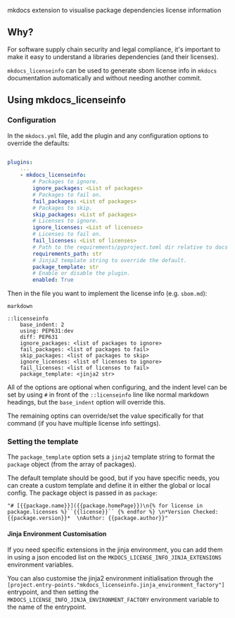 mkdocs extension to visualise package dependencies license information

## Why?
For software supply chain security and legal compliance, it's important to make it easy to understand a libraries dependencies (and their licenses).

``mkdocs_licenseinfo`` can be used to generate sbom license info in ``mkdocs`` documentation automatically and without needing another commit.

## Using mkdocs_licenseinfo

### Configuration

In the ``mkdocs.yml`` file, add the plugin and any configuration options to override the defaults:

```yaml

plugins:
    ...
    - mkdocs_licenseinfo:
        # Packages to ignore.
        ignore_packages: <List of packages>
        # Packages to fail on.
        fail_packages: <List of packages>
        # Packages to skip.
        skip_packages: <List of packages>
        # Licenses to ignore.
        ignore_licenses: <List of licenses>
        # Licenses to fail on.
        fail_licenses: <List of licenses>
        # Path to the requirements/pyproject.toml dir relative to docs dir (otherwise uses the working directory).
        requirements_path: str
        # Jinja2 template string to override the default.
        package_template: str
        # Enable or disable the plugin.
        enabled: True
```

Then in the file you want to implement the license info (e.g. ``sbom.md``):

```
markdown

::licenseinfo
    base_indent: 2
    using: PEP631:dev
    diff: PEP631
    ignore_packages: <list of packages to ignore>
    fail_packages: <list of packages to fail>
    skip_packages: <list of packages to skip>
    ignore_licenses: <list of licenses to ignore>
    fail_licenses: <list of licenses to fail>
    package_template: <jinja2 str>
```

All of the options are optional when configuring, and the indent level can be set by using ``#`` in front of the ``::licenseinfo`` line like normal markdown headings, but the ``base_indent`` option will override this.

The remaining optins can override/set the value specifically for that command (if you have multiple license info settings).


### Setting the template

The ``package_template`` option sets a ``jinja2`` template string to format the ``package`` object (from the array of packages).

The default template should be good, but if you have specific needs, you can create a custom template and define it in either the global or local config. The package object is passed in as ``package``:

```
"# [{{package.name}}]({{package.homePage}})\n{% for license in package.licenses %}``{{license}}`` {% endfor %} \n*Version Checked: {{package.version}}*  \nAuthor: {{package.author}}"
```

#### Jinja Environment Customisation

If you need specific extensions in the jinja environment, you can add them in using a json encoded list on the ``MKDOCS_LICENSE_INFO_JINJA_EXTENSIONS`` environment variables.


You can also customise the jinja2 environment initialisation through the ``[project.entry-points."mkdocs_licenseinfo.jinja_environment_factory"]`` entrypoint, and then setting the ``MKDOCS_LICENSE_INFO_JINJA_ENVIRONMENT_FACTORY`` environment variable to the name of the entrypoint.